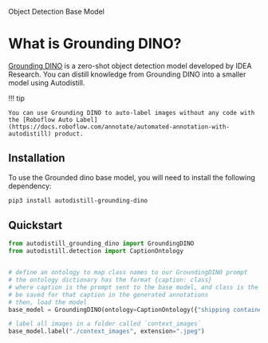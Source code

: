 <span class="od-button">Object Detection</span>
<span class="bm-button">Base Model</span>

# What is Grounding DINO?

[Grounding DINO](https://github.com/IDEA-Research/GroundingDINO) is a zero-shot object detection model developed by IDEA Research. You can distill knowledge from Grounding DINO into a smaller model using Autodistill.

!!! tip

    You can use Grounding DINO to auto-label images without any code with the [Roboflow Auto Label](https://docs.roboflow.com/annotate/automated-annotation-with-autodistill) product.

## Installation

To use the Grounded dino base model, you will need to install the following dependency:

```bash
pip3 install autodistill-grounding-dino
```

## Quickstart

```python
from autodistill_grounding_dino import GroundingDINO
from autodistill.detection import CaptionOntology


# define an ontology to map class names to our GroundingDINO prompt
# the ontology dictionary has the format {caption: class}
# where caption is the prompt sent to the base model, and class is the label that will
# be saved for that caption in the generated annotations
# then, load the model
base_model = GroundingDINO(ontology=CaptionOntology({"shipping container": "container"}))

# label all images in a folder called `context_images`
base_model.label("./context_images", extension=".jpeg")
```
